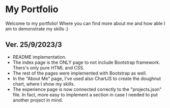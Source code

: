 # My Portfolio

Welcome to my portfolio! Where you can find more about me and how able I am to demonstrate my skills :)

## Ver. 25/9/2023/3

- README implementation.
- The index page is the ONLY page to not include Bootstrap framework. Thers's only pure HTML and CSS.
- The rest of the pages were implemented with Bootstrap as well.
- In the "About Me" page, I've used also ChartJS to create the doughnut chart, where I show my skills.
- The experience page is now connected correctly to the "projects.json" file. In fact, more easy to implement a section in case I needed to put another project in mind.
